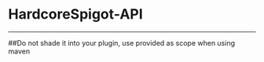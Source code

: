 # HardcoreSpigot-API

***
##Do not shade it into your plugin, use provided as scope when using maven

